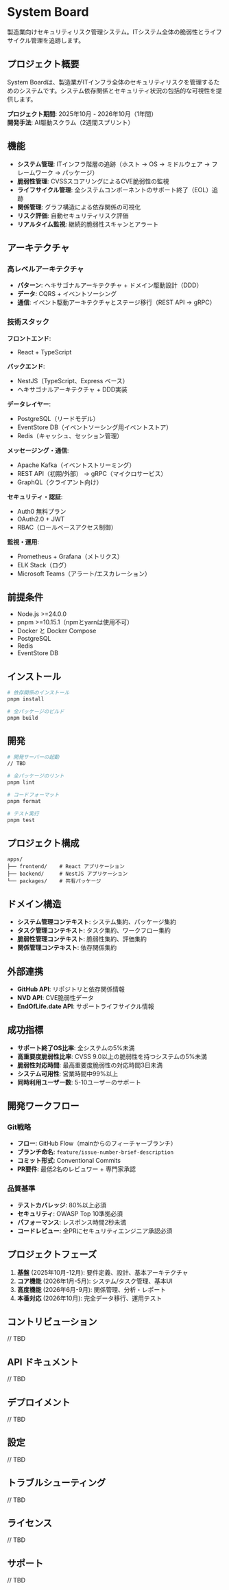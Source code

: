 # System Board

製造業向けセキュリティリスク管理システム。ITシステム全体の脆弱性とライフサイクル管理を追跡します。

## プロジェクト概要

System Boardは、製造業がITインフラ全体のセキュリティリスクを管理するためのシステムです。システム依存関係とセキュリティ状況の包括的な可視性を提供します。

**プロジェクト期間**: 2025年10月 - 2026年10月（1年間）  
**開発手法**: AI駆動スクラム（2週間スプリント）

## 機能

- **システム管理**: ITインフラ階層の追跡（ホスト → OS → ミドルウェア → フレームワーク → パッケージ）
- **脆弱性管理**: CVSSスコアリングによるCVE脆弱性の監視
- **ライフサイクル管理**: 全システムコンポーネントのサポート終了（EOL）追跡
- **関係管理**: グラフ構造による依存関係の可視化
- **リスク評価**: 自動セキュリティリスク評価
- **リアルタイム監視**: 継続的脆弱性スキャンとアラート

## アーキテクチャ

### 高レベルアーキテクチャ

- **パターン**: ヘキサゴナルアーキテクチャ + ドメイン駆動設計（DDD）
- **データ**: CQRS + イベントソーシング
- **通信**: イベント駆動アーキテクチャとステージ移行（REST API → gRPC）

### 技術スタック

**フロントエンド**:

- React + TypeScript

**バックエンド**:

- NestJS（TypeScript、Express ベース）
- ヘキサゴナルアーキテクチャ + DDD実装

**データレイヤー**:

- PostgreSQL（リードモデル）
- EventStore DB（イベントソーシング用イベントストア）
- Redis（キャッシュ、セッション管理）

**メッセージング・通信**:

- Apache Kafka（イベントストリーミング）
- REST API（初期/外部） → gRPC（マイクロサービス）
- GraphQL（クライアント向け）

**セキュリティ・認証**:

- Auth0 無料プラン
- OAuth2.0 + JWT
- RBAC（ロールベースアクセス制御）

**監視・運用**:

- Prometheus + Grafana（メトリクス）
- ELK Stack（ログ）
- Microsoft Teams（アラート/エスカレーション）

## 前提条件

- Node.js >=24.0.0
- pnpm >=10.15.1（npmとyarnは使用不可）
- Docker と Docker Compose
- PostgreSQL
- Redis
- EventStore DB

## インストール

```bash
# 依存関係のインストール
pnpm install

# 全パッケージのビルド
pnpm build
```

## 開発

```bash
# 開発サーバーの起動
// TBD

# 全パッケージのリント
pnpm lint

# コードフォーマット
pnpm format

# テスト実行
pnpm test
```

## プロジェクト構成

```text
apps/
├── frontend/    # React アプリケーション
├── backend/     # NestJS アプリケーション
└── packages/    # 共有パッケージ
```

## ドメイン構造

- **システム管理コンテキスト**: システム集約、パッケージ集約
- **タスク管理コンテキスト**: タスク集約、ワークフロー集約
- **脆弱性管理コンテキスト**: 脆弱性集約、評価集約
- **関係管理コンテキスト**: 依存関係集約

## 外部連携

- **GitHub API**: リポジトリと依存関係情報
- **NVD API**: CVE脆弱性データ
- **EndOfLife.date API**: サポートライフサイクル情報

## 成功指標

- **サポート終了OS比率**: 全システムの5%未満
- **高重要度脆弱性比率**: CVSS 9.0以上の脆弱性を持つシステムの5%未満
- **脆弱性対応時間**: 最高重要度脆弱性の対応時間3日未満
- **システム可用性**: 営業時間中99%以上
- **同時利用ユーザー数**: 5-10ユーザーのサポート

## 開発ワークフロー

### Git戦略

- **フロー**: GitHub Flow（mainからのフィーチャーブランチ）
- **ブランチ命名**: `feature/issue-number-brief-description`
- **コミット形式**: Conventional Commits
- **PR要件**: 最低2名のレビュワー + 専門家承認

### 品質基準

- **テストカバレッジ**: 80%以上必須
- **セキュリティ**: OWASP Top 10準拠必須
- **パフォーマンス**: レスポンス時間2秒未満
- **コードレビュー**: 全PRにセキュリティエンジニア承認必須

## プロジェクトフェーズ

1. **基盤** (2025年10月-12月): 要件定義、設計、基本アーキテクチャ
2. **コア機能** (2026年1月-5月): システム/タスク管理、基本UI
3. **高度機能** (2026年6月-9月): 関係管理、分析・レポート
4. **本番対応** (2026年10月): 完全データ移行、運用テスト

## コントリビューション

// TBD

## API ドキュメント

// TBD

## デプロイメント

// TBD

## 設定

// TBD

## トラブルシューティング

// TBD

## ライセンス

// TBD

## サポート

// TBD
